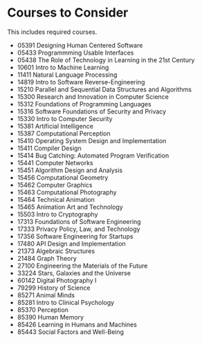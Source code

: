 # Courses to Consider

This includes required courses.

- 05391 Designing Human Centered Software
- 05433 Programmming Usable Interfaces
- 05438 The Role of Technology in Learning in the 21st Century
- 10601 Intro to Machine Learning
- 11411 Natural Language Processing
- 14819 Intro to Software Reverse-Engineering
- 15210 Parallel and Sequential Data Structures and Algorithms
- 15300 Research and Innovation in Computer Science
- 15312 Foundations of Programming Languages
- 15316 Software Foundations of Security and Privacy
- 15330 Intro to Computer Security
- 15381 Artificial Intelligence
- 15387 Computational Perception
- 15410 Operating System Design and Implementation
- 15411 Compiler Design
- 15414 Bug Catching: Automated Program Verification
- 15441 Computer Networks
- 15451 Algorithm Design and Analysis
- 15456 Computational Geometry
- 15462 Computer Graphics
- 15463 Computational Photography
- 15464 Technical Animation
- 15465 Animation Art and Technology
- 15503 Intro to Cryptography
- 17313 Foundations of Software Engineering
- 17333 Privacy Policy, Law, and Technology
- 17356 Software Engineering for Startups
- 17480 API Design and Implementation
- 21373 Algebraic Structures
- 21484 Graph Theory
- 27100 Engineering the Materials of the Future
- 33224 Stars, Galaxies and the Universe
- 60142 Digital Photography I
- 79299 History of Science
- 85271 Animal Minds
- 85281 Intro to Clinical Psychology
- 85370 Perception
- 85390 Human Memory
- 85426 Learning in Humans and Machines
- 85443 Social Factors and Well-Being
